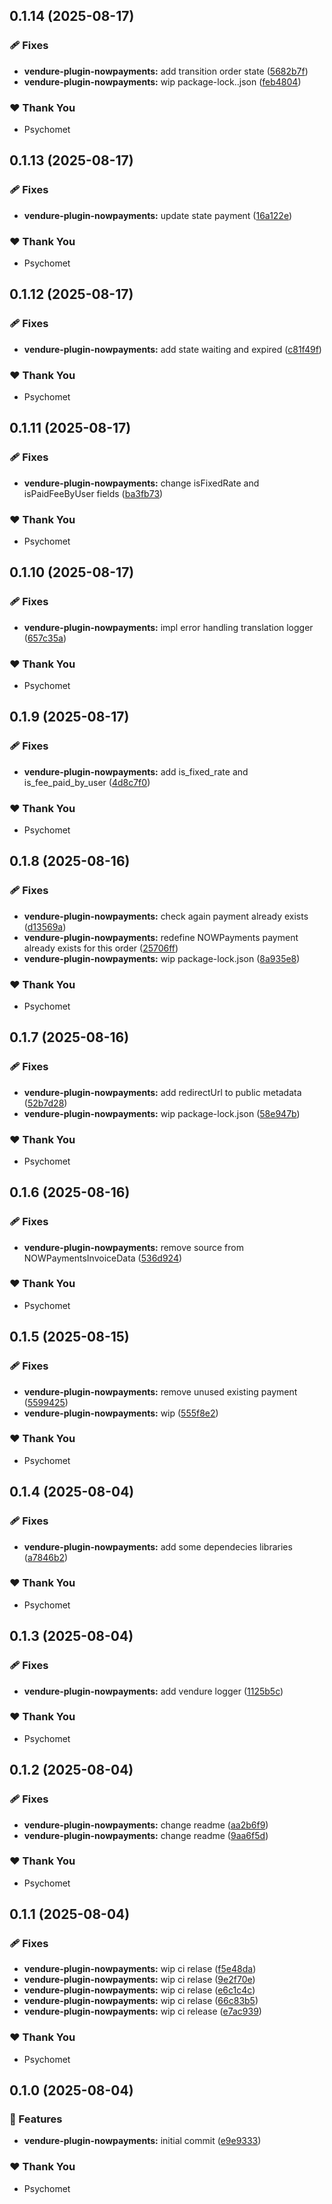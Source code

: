 ## 0.1.14 (2025-08-17)

### 🩹 Fixes

- **vendure-plugin-nowpayments:** add transition order state ([5682b7f](https://github.com/psychomet/vendure-nowpayments/commit/5682b7f))
- **vendure-plugin-nowpayments:** wip package-lock..json ([feb4804](https://github.com/psychomet/vendure-nowpayments/commit/feb4804))

### ❤️ Thank You

- Psychomet

## 0.1.13 (2025-08-17)

### 🩹 Fixes

- **vendure-plugin-nowpayments:** update state payment ([16a122e](https://github.com/psychomet/vendure-nowpayments/commit/16a122e))

### ❤️ Thank You

- Psychomet

## 0.1.12 (2025-08-17)

### 🩹 Fixes

- **vendure-plugin-nowpayments:** add state waiting and expired ([c81f49f](https://github.com/psychomet/vendure-nowpayments/commit/c81f49f))

### ❤️ Thank You

- Psychomet

## 0.1.11 (2025-08-17)

### 🩹 Fixes

- **vendure-plugin-nowpayments:** change isFixedRate and isPaidFeeByUser fields ([ba3fb73](https://github.com/psychomet/vendure-nowpayments/commit/ba3fb73))

### ❤️ Thank You

- Psychomet

## 0.1.10 (2025-08-17)

### 🩹 Fixes

- **vendure-plugin-nowpayments:** impl error handling translation logger ([657c35a](https://github.com/psychomet/vendure-nowpayments/commit/657c35a))

### ❤️ Thank You

- Psychomet

## 0.1.9 (2025-08-17)

### 🩹 Fixes

- **vendure-plugin-nowpayments:** add is_fixed_rate and is_fee_paid_by_user ([4d8c7f0](https://github.com/psychomet/vendure-nowpayments/commit/4d8c7f0))

### ❤️ Thank You

- Psychomet

## 0.1.8 (2025-08-16)

### 🩹 Fixes

- **vendure-plugin-nowpayments:** check again payment already exists ([d13569a](https://github.com/psychomet/vendure-nowpayments/commit/d13569a))
- **vendure-plugin-nowpayments:** redefine  NOWPayments payment already exists for this order ([25706ff](https://github.com/psychomet/vendure-nowpayments/commit/25706ff))
- **vendure-plugin-nowpayments:** wip package-lock.json ([8a935e8](https://github.com/psychomet/vendure-nowpayments/commit/8a935e8))

### ❤️ Thank You

- Psychomet

## 0.1.7 (2025-08-16)

### 🩹 Fixes

- **vendure-plugin-nowpayments:** add redirectUrl to public metadata ([52b7d28](https://github.com/psychomet/vendure-nowpayments/commit/52b7d28))
- **vendure-plugin-nowpayments:** wip package-lock.json ([58e947b](https://github.com/psychomet/vendure-nowpayments/commit/58e947b))

### ❤️ Thank You

- Psychomet

## 0.1.6 (2025-08-16)

### 🩹 Fixes

- **vendure-plugin-nowpayments:** remove source from NOWPaymentsInvoiceData ([536d924](https://github.com/psychomet/vendure-nowpayments/commit/536d924))

### ❤️ Thank You

- Psychomet

## 0.1.5 (2025-08-15)

### 🩹 Fixes

- **vendure-plugin-nowpayments:** remove unused existing payment ([5599425](https://github.com/psychomet/vendure-nowpayments/commit/5599425))
- **vendure-plugin-nowpayments:** wip ([555f8e2](https://github.com/psychomet/vendure-nowpayments/commit/555f8e2))

### ❤️ Thank You

- Psychomet

## 0.1.4 (2025-08-04)

### 🩹 Fixes

- **vendure-plugin-nowpayments:** add some dependecies libraries ([a7846b2](https://github.com/psychomet/vendure-nowpayments/commit/a7846b2))

### ❤️ Thank You

- Psychomet

## 0.1.3 (2025-08-04)

### 🩹 Fixes

- **vendure-plugin-nowpayments:** add vendure logger ([1125b5c](https://github.com/psychomet/vendure-nowpayments/commit/1125b5c))

### ❤️ Thank You

- Psychomet

## 0.1.2 (2025-08-04)

### 🩹 Fixes

- **vendure-plugin-nowpayments:** change readme ([aa2b6f9](https://github.com/psychomet/vendure-nowpayments/commit/aa2b6f9))
- **vendure-plugin-nowpayments:** change readme ([9aa6f5d](https://github.com/psychomet/vendure-nowpayments/commit/9aa6f5d))

### ❤️ Thank You

- Psychomet

## 0.1.1 (2025-08-04)

### 🩹 Fixes

- **vendure-plugin-nowpayments:** wip ci relase ([f5e48da](https://github.com/psychomet/vendure-nowpayments/commit/f5e48da))
- **vendure-plugin-nowpayments:** wip ci relase ([9e2f70e](https://github.com/psychomet/vendure-nowpayments/commit/9e2f70e))
- **vendure-plugin-nowpayments:** wip ci relase ([e6c1c4c](https://github.com/psychomet/vendure-nowpayments/commit/e6c1c4c))
- **vendure-plugin-nowpayments:** wip ci relase ([66c83b5](https://github.com/psychomet/vendure-nowpayments/commit/66c83b5))
- **vendure-plugin-nowpayments:** wip ci release ([e7ac939](https://github.com/psychomet/vendure-nowpayments/commit/e7ac939))

### ❤️ Thank You

- Psychomet

## 0.1.0 (2025-08-04)

### 🚀 Features

- **vendure-plugin-nowpayments:** initial commit ([e9e9333](https://github.com/psychomet/vendure-nowpayments/commit/e9e9333))

### ❤️ Thank You

- Psychomet